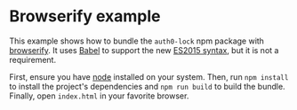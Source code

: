 # Browserify example

This example shows how to bundle the `auth0-lock` npm package with [browserify](https://browserify.org). It uses [Babel](https://babeljs.io/) to support the new [ES2015 syntax](https://babeljs.io/docs/learn-es2015/), but it is not a requirement.

First, ensure you have [node](https://nodejs.org/) installed on your system. Then, run `npm install` to install the project's dependencies and `npm run build` to build the bundle. Finally, open `index.html` in your favorite browser.
